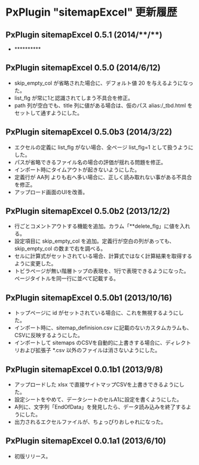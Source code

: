 
# PxPlugin "sitemapExcel" 更新履歴

## PxPlugin sitemapExcel 0.5.1 (2014/\*\*/\*\*)

- \*\*\*\*\*\*\*\*\*\*


## PxPlugin sitemapExcel 0.5.0 (2014/6/12)

- skip\_empty\_col が省略された場合に、デフォルト値 20 を与えるようになった。
- list\_flg が常に1と認識されてしまう不具合を修正。
- path 列が空白でも、title 列に値がある場合は、仮のパス alias:/\_tbd.html をセットして通すようにした。


## PxPlugin sitemapExcel 0.5.0b3 (2014/3/22)

- エクセルの定義に list\_flg がない場合、全ページ list\_flg=1 として扱うようにした。
- パスが省略できるファイル名の場合の評価が揺れる問題を修正。
- インポート時にタイムアウトが起きないようにした。
- 定義行が AA列 よりも右へ多い場合に、正しく読み取れない事がある不具合を修正。
- アップロード画面のUIを改善。


## PxPlugin sitemapExcel 0.5.0b2 (2013/12/2)

- 行ごとコメントアウトする機能を追加。カラム「\**delete\_flg」に値を入れる。
- 設定項目に skip\_empty\_col を追加。定義行が空白の列があっても、skip\_empty\_col の数まで右を調べる。
- セルに計算式がセットされている場合、計算式ではなく計算結果を取得するように変更した。
- トビラページが無い階層トップの表現を、1行で表現できるようになった。ページタイトルを同一行に並べて記載する。


## PxPlugin sitemapExcel 0.5.0b1 (2013/10/16)

- トップページに id がセットされている場合に、これを無視するようにした。
- インポート時に、sitemap\_definision.csv に記載のないカスタムカラムも、CSVに反映するようにした。
- インポートして sitemaps のCSVを自動的に上書きする場合に、ディレクトリおよび拡張子 \*.csv 以外のファイルは消さないようにした。


## PxPlugin sitemapExcel 0.0.1b1 (2013/9/8)

- アップロードした xlsx で直接サイトマップCSVを上書きできるようにした。
- 設定シートをやめて、データシートのセルA1に設定を書くようにした。
- A列に、文字列「EndOfData」を発見したら、データ読み込みを終了するようにした。
- 出力されるエクセルファイルが、ちょっぴりおしゃれになった。


## PxPlugin sitemapExcel 0.0.1a1 (2013/6/10)

- 初版リリース。

